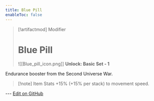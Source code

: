 ```yaml
---
title: Blue Pill
enableToc: false
---
```


> [!artifactmod] Modifier
>
> # Blue Pill
>
> ![[Blue_pill_icon.png]]
> **Unlock: Basic Set - 1** 

Endurance booster from the Second Universe War.

> [!note] Item Stats
> +15% (+15% per stack) to movement speed.

--- [Edit on GitHub](https://github.com/Mondrethos/gatekeeperwiki/edit/main/content/Artifacts/BluePill.md)
